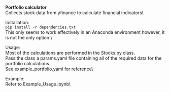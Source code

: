 **Portfolio calculator**\
Collects stock data from yfinance to calculate financial indicators\

Installation:\
`pip install -r dependencies.txt`\
This only seems to work effectively in an Anaconda environment however, it is not the only option.\

Usage:\
Most of the calculations are performed in the Stocks.py class.\
Pass the class a params.yaml file containing all of the required data for the portfolio calculations.\
See example_portfolio.yaml for reference\

Example:\
Refer to Example_Usage.ipynb\
